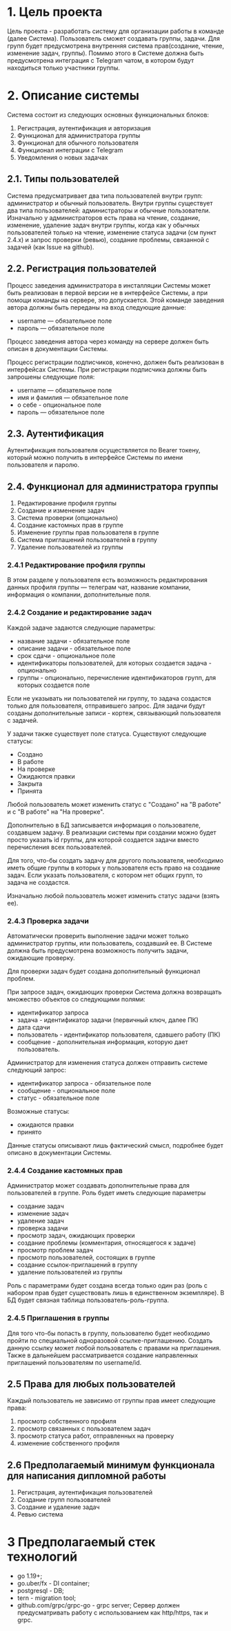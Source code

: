 # 1. Цель проекта

Цель проекта - разработать систему для организации работы в команде (далее Система). Пользователь сможет создавать
группы, задачи. Для групп будет предусмотрена внутренняя система прав(создание, чтение, изменение задач, группы).
Помимо этого в Системе должна быть предусмотрена интеграция с Telegram чатом, в котором будут находиться только участники группы.


# 2. Описание системы

Система состоит из следующих основных функциональных блоков:
1. Регистрация, аутентификация и авторизация
2. Функционал для администратора группы
3. Функционал для обычного пользователя
4. Функционал интеграции с Telegram
5. Уведомления о новых задачах


## 2.1. Типы пользователей

Система предусматривает два типа пользователей внутри групп: администратор и обычный пользователь.
Внутри группы существует два типа пользователей: администраторы и обычные пользователи. Изначально у администраторов
есть права на чтение, создание, изменение, удаление задач внутри группы, когда как у обычных пользователей
только на чтение, изменение статуса задачи (см пункт 2.4.х) и запрос проверки (ревью), создание проблемы, связанной с задачей
(как Issue на github).


## 2.2. Регистрация пользователей

Процесс заведения администратора в инсталляции Системы может быть реализован
в первой версии не в интерфейсе Системы, а при помощи команды на сервере,
это допускается. Этой команде заведения автора должны быть переданы на вход
следующие данные:

* username — обязательное поле
* пароль — обязательное поле

Процесс заведения автора через команду на сервере должен быть описан в
документации Системы.

Процесс регистрации подписчиков, конечно, должен быть реализован в
интерфейсах Системы. При регистрации подписчика должны быть запрошены
следующие поля:

* username — обязательное поле
* имя и фамилия — обязательное поле
* о себе - опциональное поле
* пароль — обязательное поле


## 2.3. Аутентификация

Аутентификация пользователя осуществляется по Bearer токену, который можно получить в интерфейсе Системы по имени пользователя и
паролю.


## 2.4. Функционал для администратора группы

1. Редактирование профиля группы
2. Создание и изменение задач
3. Система проверки (опционально)
4. Создание кастомных прав в группе
5. Изменение группы прав пользователя в группе
6. Система приглашений пользователей в группу
7. Удаление пользователей из группы


### 2.4.1 Редактирование профиля группы

В этом разделе у пользователя есть возможность редактирования данных профиля группы — телеграм чат, название компании,
информация о компании, дополнительные поля.


### 2.4.2 Создание и редактирование задач

Каждой задаче задаются следующие параметры:
* название задачи - обязательное поле
* описание задачи - обязательное поле
* срок сдачи - опциональное поле
* идентификаторы пользователей, для которых создается задача - опционально
* группы - опционально, перечисление идентификаторов групп, для которых создается поле

Если не указывать ни пользователей ни группу, то задача создастся только для пользователя, отправившего запрос.
Для задачи будут созданы дополнительные записи - кортеж, связывающий пользователя с задачей.

У задачи также существует поле статуса. Существуют следующие статусы:
* Создано
* В работе
* На проверке
* Ожидаются правки
* Закрыта
* Принята

Любой пользователь может изменить статус с "Создано" на "В работе" и с "В работе" на "На проверке".

Дополнительно в БД записывается информация о пользователе, создавшем задачу. В реализации системы при создании можно
будет просто указать id группы, для которой создается задачи вместо перечисления всех пользователей.

Для того, что-бы создать задачу для другого пользователя, необходимо иметь общие группы в которых у пользователя
есть право на создание задач. Если указать пользователя, с котором нет общих групп, то задача не создастся.

Изначально любой пользователь может изменить статус задачи (взять ее).


### 2.4.3 Проверка задачи

Автоматически проверить выполнение задачи может только администратор группы, или пользователь, создавший ее.
В Системе должна быть предусмотрена возможность получить задачи, ожидающие проверку.

Для проверки задач будет создана дополнительный функционал проблем.

При запросе задач, ожидающих проверки Система должна возвращать множество объектов со следующими полями:
* идентификатор запроса
* задача - идентификатор задачи (первичный ключ, далее ПК)
* дата сдачи
* пользователь - идентификатор пользователя, сдавшего работу (ПК)
* сообщение - дополнительная информация, которую дает пользователь.

Администратор для изменения статуса должен отправить системе следующий запрос:
* идентификатор запроса - обязательное поле
* сообщение - опциональное поле
* статус - обязательное поле

Возможные статусы:
* ожидаются правки
* принято

Данные статусы описывают лишь фактический смысл, подробнее будет описано в документации Системы.


### 2.4.4 Создание кастомных прав

Администратор может создавать дополнительные права для пользователей в группе.
Роль будет иметь следующие параметры
* создание задач
* изменение задач
* удаление задач
* проверка задачи
* просмотр задач, ожидающих проверки
* создание проблемы (комментария, относящегося к задаче)
* просмотр проблем задач
* просмотр пользователей, состоящих в группе
* создание ссылок-приглашений в группу
* удаление пользователей из группы

Роль с параметрами будет создана всегда только один раз (роль с набором прав будет существовать лишь в единственном экземпляре).
В БД будет связная таблица пользователь-роль-группа.


### 2.4.5 Приглашения в группы

Для того что-бы попасть в группу, пользователю будет необходимо пройти по специальной одноразовой ссылке-приглашению.
Создать данную ссылку может любой пользователь с правами на приглашения.
Также в дальнейшем рассматривается создание направленных приглашений пользователям по username/id.


## 2.5 Права для любых пользователей

Каждый пользователь не зависимо от группы прав имеет следующие права:
1. просмотр собственного профиля
2. просмотр связанных с пользователем задач
3. просмотр статуса работ, отправленных на проверку
4. изменение собственного профиля


## 2.6 Предполагаемый минимум функционала для написания дипломной работы

1. Регистрация, аутентификация пользователей
2. Создание групп пользователей
3. Создание и удаление задач
4. Ревью система

# 3 Предполагаемый стек технологий

- go 1.19+;
- go.uber/fx - DI container;
- postgresql - DB;
- tern - migration tool;
- github.com/grpc/grpc-go - grpc server;
Сервер должен предусматривать работу с использованием как http/https, так и grpc.